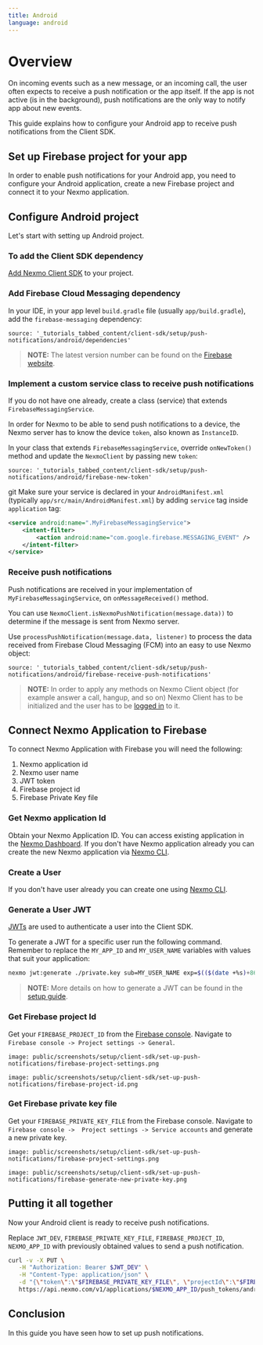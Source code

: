 ```yaml
---
title: Android
language: android
---
```


# Overview

On incoming events such as a new message, or an incoming call, the user often expects to receive a push notification or the app itself. If the app is not active (is in the background), push notifications are the only way to notify app about new events.

This guide explains how to configure your Android app to receive push notifications from the Client SDK.

## Set up Firebase project for your app

In order to enable push notifications for your Android app, you need to configure your Android application, create a new Firebase project and connect it to your Nexmo application.

## Configure Android project 

Let's start with setting up Android project.

### To add the Client SDK dependency

[Add Nexmo Client SDK](/client-sdk/setup/add-sdk-to-your-app) to your project.

### Add Firebase Cloud Messaging dependency

In your IDE, in your app level `build.gradle` file (usually `app/build.gradle`), add the `firebase-messaging` dependency:

```tabbed_content
source: '_tutorials_tabbed_content/client-sdk/setup/push-notifications/android/dependencies'
```

> **NOTE:** The latest version number can be found on the [Firebase website](https://firebase.google.com/docs/cloud-messaging/android/client#add_firebase_sdks_to_your_app).

### Implement a custom service class to receive push notifications

If you do not have one already, create a class (service) that extends `FirebaseMessagingService`. 

In order for Nexmo to be able to send push notifications to a device, the Nexmo server has to know the device `token`, also known as `InstanceID`.

In your class that extends `FirebaseMessagingService`,  override `onNewToken()` method and update the `NexmoClient` by passing new `token`:

```tabbed_content
source: '_tutorials_tabbed_content/client-sdk/setup/push-notifications/android/firebase-new-token'
```
git 
Make sure your service is declared in your `AndroidManifest.xml` (typically `app/src/main/AndroidManifest.xml`) by adding `service` tag inside `application` tag:

```xml
<service android:name=".MyFirebaseMessagingService">
    <intent-filter>
        <action android:name="com.google.firebase.MESSAGING_EVENT" />
    </intent-filter>
</service>
```

### Receive push notifications

Push notifications are received in your implementation of `MyFirebaseMessagingService`, on `onMessageReceived()` method.

You can use `NexmoClient.isNexmoPushNotification(message.data))` to determine if the message is sent from Nexmo server.

Use `processPushNotification(message.data, listener)` to process the data received from Firebase Cloud Messaging (FCM) into an easy to use Nexmo object:

```tabbed_content
source: '_tutorials_tabbed_content/client-sdk/setup/push-notifications/android/firebase-receive-push-notifications'
```

> **NOTE:** In order to apply any methods on Nexmo Client object (for example answer a call, hangup, and so on) Nexmo Client has to be initialized and the user has to be [logged in](/client-sdk/getting-started/add-sdk-to-your-app/android) to it.

## Connect Nexmo Application to Firebase

To connect Nexmo Application with Firebase you will need the following:

1. Nexmo application id
2. Nexmo user name
3. JWT token 
4. Firebase project id
5. Firebase Private Key file

### Get Nexmo application Id

Obtain your Nexmo Application ID. You can access existing application in the [Nexmo Dashboard](https://dashboard.nexmo.com/voice/your-applications). If you don't have Nexmo application already you can create the new Nexmo application via [Nexmo CLI](/client-sdk/setup/create-your-application).

### Create a User

If you don't have user already you can create one using [Nexmo CLI](/client-sdk/setup/create-your-application#create-a-user).

### Generate a User JWT

[JWTs](https://jwt.io) are used to authenticate a user into the Client SDK.

To generate a JWT for a specific user run the following command. Remember to replace the `MY_APP_ID` and `MY_USER_NAME` variables with values that suit your application:

```bash
nexmo jwt:generate ./private.key sub=MY_USER_NAME exp=$(($(date +%s)+86400)) acl='{"paths":{"/*/users/**":{},"/*/conversations/**":{},"/*/sessions/**":{},"/*/devices/**":{},"/*/image/**":{},"/*/media/**":{},"/*/applications/**":{},"/*/push/**":{},"/*/knocking/**":{}}}' application_id=MY_APP_ID
```

> **NOTE:** More details on how to generate a JWT can be found in the [setup guide](/tutorials/client-sdk-generate-test-credentials#generate-a-user-jwt).

### Get Firebase project Id

Get your `FIREBASE_PROJECT_ID` from the [Firebase console](https://console.firebase.google.com/). Navigate to `Firebase console -> Project settings -> General`.

```screenshot
image: public/screenshots/setup/client-sdk/set-up-push-notifications/firebase-project-settings.png
```

```screenshot
image: public/screenshots/setup/client-sdk/set-up-push-notifications/firebase-project-id.png
```

### Get Firebase private key file

Get your `FIREBASE_PRIVATE_KEY_FILE` from the Firebase console. Navigate to `Firebase console ->  Project settings -> Service accounts` and generate a new private key. 

```screenshot
image: public/screenshots/setup/client-sdk/set-up-push-notifications/firebase-project-settings.png
```

```screenshot
image: public/screenshots/setup/client-sdk/set-up-push-notifications/firebase-generate-new-private-key.png
```

## Putting it all together

Now your Android client is ready to receive push notifications. 

Replace `JWT_DEV`, `FIREBASE_PRIVATE_KEY_FILE`, `FIREBASE_PROJECT_ID`, `NEXMO_APP_ID` with previously obtained values to send a push notification.

```sh
curl -v -X PUT \
   -H "Authorization: Bearer $JWT_DEV" \
   -H "Content-Type: application/json" \
   -d "{\"token\":\"$FIREBASE_PRIVATE_KEY_FILE\", \"projectId\":\"$FIREBASE_PROJECT_ID\"}" \
   https://api.nexmo.com/v1/applications/$NEXMO_APP_ID/push_tokens/android  
```

## Conclusion

In this guide you have seen how to set up push notifications.